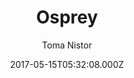 ---
title: Osprey
github: https://github.com/tomanistor/osprey
demo: https://tomanistor.com/
author: Toma Nistor
ssg:
  - Hugo
cms:
  - Markdown
date: 2017-05-15T05:32:08.000Z
description: Simple, clean, and fast one-page Hugo portfolio theme accompanied by a blog
draft: false
publish_date: '2017-05-15T05:32:08Z'
update_date: '2019-12-09T04:30:31Z'
github_star: 173
github_fork: 82
---